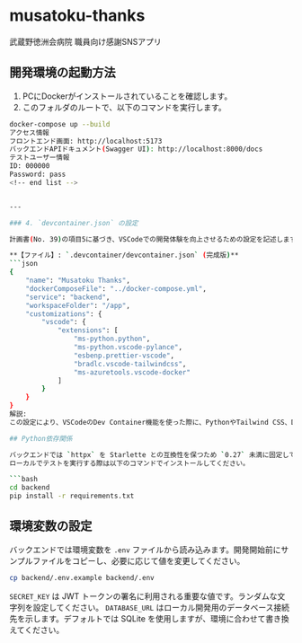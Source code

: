 # musatoku-thanks

武蔵野徳洲会病院 職員向け感謝SNSアプリ

## 開発環境の起動方法

1.  PCにDockerがインストールされていることを確認します。
2.  このフォルダのルートで、以下のコマンドを実行します。

```bash
docker-compose up --build
アクセス情報
フロントエンド画面: http://localhost:5173
バックエンドAPIドキュメント(Swagger UI): http://localhost:8000/docs
テストユーザー情報
ID: 000000
Password: pass
<!-- end list -->


---

### 4. `devcontainer.json` の設定

計画書(No. 39)の項目5に基づき、VSCodeでの開発体験を向上させるための設定を記述します。

**【ファイル】: `.devcontainer/devcontainer.json` (完成版)**
```json
{
	"name": "Musatoku Thanks",
	"dockerComposeFile": "../docker-compose.yml",
	"service": "backend",
	"workspaceFolder": "/app",
	"customizations": {
		"vscode": {
			"extensions": [
				"ms-python.python",
				"ms-python.vscode-pylance",
				"esbenp.prettier-vscode",
				"bradlc.vscode-tailwindcss",
				"ms-azuretools.vscode-docker"
			]
		}
	}
}
解説:
この設定により、VSCodeのDev Container機能を使った際に、PythonやTailwind CSS、Dockerの便利な拡張機能が自動でインストールされるようになります。

## Python依存関係

バックエンドでは `httpx` を Starlette との互換性を保つため `0.27` 未満に固定しています。
ローカルでテストを実行する際は以下のコマンドでインストールしてください。

```bash
cd backend
pip install -r requirements.txt
```

## 環境変数の設定

バックエンドでは環境変数を `.env` ファイルから読み込みます。開発開始前にサンプルファイルをコピーし、必要に応じて値を変更してください。

```bash
cp backend/.env.example backend/.env
```

`SECRET_KEY` は JWT トークンの署名に利用される重要な値です。ランダムな文字列を設定してください。
`DATABASE_URL` はローカル開発用のデータベース接続先を示します。デフォルトでは SQLite を使用しますが、環境に合わせて書き換えてください。
